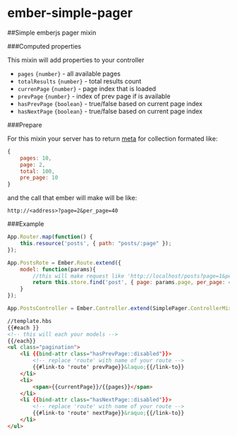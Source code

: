 ember-simple-pager
==================

##Simple emberjs pager mixin

###Computed properties

This mixin will add properties to your controller

* `pages` `{number}` - all available pages
* `totalResults` `{number}` - total results count  
* `currenPage` `{number}` - page index that is loaded
* `prevPage` `{number}` - index of prev page if is available 
* `hasPrevPage` `{boolean}` - true/false based on current page index
* `hasNextPage` `{boolean}` - true/false based on current page index

###Prepare 

For this mixin your server has to return [meta](http://emberjs.com/guides/models/handling-metadata/) for collection formated like:
```javascript
{
    pages: 10,
    page: 2,
    total: 100,
    pre_page: 10
}
```
and the call that ember will make will be like:
```
http://<address>?page=2&per_page=40
```


###Example 

```javascript
App.Router.map(function() {
    this.resource('posts', { path: "posts/:page" });
});
```

```javascript
App.PostsRote = Ember.Route.extend({
    model: function(params){
        //this will make request like 'http://localhost/posts?page=1&per_page=40'
        return this.store.find('post', { page: params.page, per_page: 40});
    }
});
```

```javascript
App.PostsController = Ember.Controller.extend(SimplePager.ControllerMixin);
```

```html
//template.hbs
{{#each }}
<!-- this will each your models -->
{{/each}}
<ul class="pagination">
    <li {{bind-attr class="hasPrevPage::disabled"}}>
        <!-- replace 'route' with name of your route -->
        {{#link-to 'route' prevPage}}&laquo;{{/link-to}}
    </li>
    <li>
        <span>{{currentPage}}/{{pages}}</span>
    </li>
    <li {{bind-attr class="hasNextPage::disabled"}}>
        <!-- replace 'route' with name of your route -->
        {{#link-to 'route' nextPage}}&raquo;{{/link-to}}
    </li>
</ul>
```

